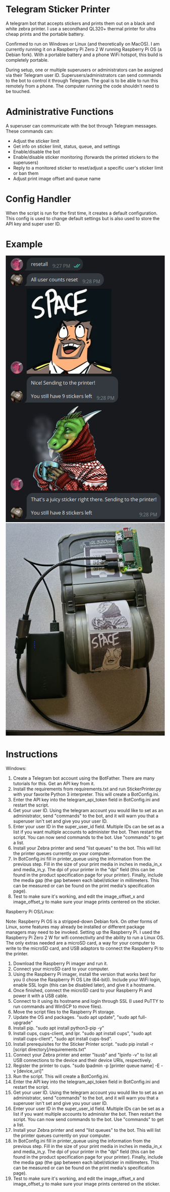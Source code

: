 # Telegram Sticker Printer
A telegram bot that accepts stickers and prints them out on a black and white zebra printer. I use a secondhand QL320+ thermal printer for ultra cheap prints and the portable battery.

Confirmed to run on Windows or Linux (and theoretically on MacOS). I am currently running it on a Raspberry Pi Zero 2 W running Raspberry Pi OS (a Debian fork). With a portable battery and a phone WiFi hotspot, this build is completely portable.

During setup, one or multiple superusers or administrators can be assigned via their Telegram user ID. Superusers/administrators can send commands to the bot to control it through Telegram. The goal is to be able to run this remotely from a phone. The computer running the code shouldn't need to be touched.

# Administrative Functions
A superuser can communicate with the bot through Telegram messages. These commands can:
- Adjust the sticker limit
- Get info on sticker limit, status, queue, and settings
- Enable/disable the bot
- Enable/disable sticker monitoring (forwards the printed stickers to the superusers)
- Reply to a monitored sticker to reset/adjust a specific user's sticker limit or ban them
- Adjust print image offset and queue name

# Config Handler
When the script is run for the first time, it creates a default configuration. This config is used to change default settings but is also used to store the API key and super user ID.

# Example
![img_2.png](readme_images/chat_img.png) ![img_3.png](readme_images/printer_img.png)

# Instructions
Windows:
1. Create a Telegram bot account using the BotFather. There are many tutorials for this. Get an API key from it.
2. Install the requirements from requirements.txt and run StickerPrinter.py with your favorite Python 3 interpreter. This will create a BotConfig.ini.
3. Enter the API key into the telegram_api_token field in BotConfig.ini and restart the script.
4. Get your user ID. Using the telegram account you would like to set as an administrator, send "commands" to the bot, and it will warn you that a superuser isn't set and give you your user ID.
5. Enter your user ID in the super_user_id field. Multiple IDs can be set as a list if you want multiple accounts to administer the bot. Then restart the script. You can now send commands to the bot. Use "commands" to get a list.
6. Install your Zebra printer and send "list queues" to the bot. This will list the printer queues currently on your computer.
7. In BotConfig.ini fill in printer_queue using the information from the previous step. Fill in the size of your print media in inches in media_in_x and media_in_y. The dpi of your printer in the "dpi" field (this can be found in the product specification page for your printer). Finally, include the media gap (the gap between each label/sticker in millimeters. This can be measured or can be found on the print media's specification page).
8. Test to make sure it's working, and edit the image_offset_x and image_offset_y to make sure your image prints centered on the sticker.


Raspberry Pi OS/Linux:

Note: Raspberry Pi OS is a stripped-down Debian fork. On other forms of Linux, some features may already be installed or different package managers may need to be invoked.
Setting up the Raspberry Pi. I used the Raspberry Pi Zero 2 W for wifi connectivity and the ability to run a Linux OS. The only extras needed are a microSD card, a way for your computer to write to the microSD card, and USB adaptors to connect the Raspberry Pi to the printer.
1. Download the Raspberry Pi imager and run it.
2. Connect your microSD card to your computer.
3. Using the Raspberry Pi imager, install the version that works best for you (I chose the Raspberry Pi OS Lite (64-bit)). Include your WiFi login, enable SSL login (this can be disabled later), and give it a hostname.
4. Once finished, connect the microSD card to your Raspberry Pi and power it with a USB cable.
5. Connect to it using its hostname and login through SSL (I used PuTTY to run commands and WinSCP to move files).
6. Move the script files to the Raspberry Pi storage.
7. Update the OS and packages. "sudo apt update", "sudo apt full-upgrade"
8. Install pip. "sudo apt install python3-pip -y"
9. Install cups, cups-client, and lpr. "sudo apt install cups", "sudo apt install cups-client", "sudo apt install cups-bsd".
10. Install prerequisites for the Sticker Printer script. "sudo pip install -r [script directory]/requirements.txt"
11. Connect your Zebra printer and enter "lsusb" and "lpinfo -v" to list all USB connections to the device and their device URIs, respectively.
12. Register the printer to cups. "sudo lpadmin -p [printer queue name] -E -v [device_uri]"
13. Run the script. This will create a BotConfig.ini.
14. Enter the API key into the telegram_api_token field in BotConfig.ini and restart the script.
15. Get your user ID. Using the telegram account you would like to set as an administrator, send "commands" to the bot, and it will warn you that a superuser isn't set and give you your user ID.
16. Enter your user ID in the super_user_id field. Multiple IDs can be set as a list if you want multiple accounts to administer the bot. Then restart the script. You can now send commands to the bot. Use "commands" to get a list.
17. Install your Zebra printer and send "list queues" to the bot. This will list the printer queues currently on your computer.
18. In BotConfig.ini fill in printer_queue using the information from the previous step. Fill in the size of your print media in inches in media_in_x and media_in_y. The dpi of your printer in the "dpi" field (this can be found in the product specification page for your printer). Finally, include the media gap (the gap between each label/sticker in millimeters. This can be measured or can be found on the print media's specification page).
19. Test to make sure it's working, and edit the image_offset_x and image_offset_y to make sure your image prints centered on the sticker.